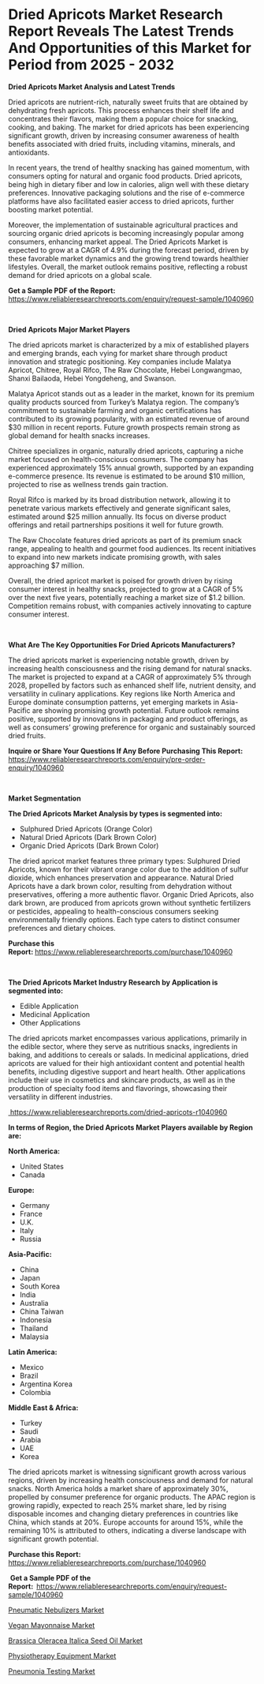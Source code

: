 <p><h1>Dried Apricots Market Research Report Reveals The Latest Trends And Opportunities of this Market for Period from 2025 - 2032</h1></p><p><strong>Dried Apricots Market Analysis and Latest Trends</strong></p>
<p><p>Dried apricots are nutrient-rich, naturally sweet fruits that are obtained by dehydrating fresh apricots. This process enhances their shelf life and concentrates their flavors, making them a popular choice for snacking, cooking, and baking. The market for dried apricots has been experiencing significant growth, driven by increasing consumer awareness of health benefits associated with dried fruits, including vitamins, minerals, and antioxidants.</p><p>In recent years, the trend of healthy snacking has gained momentum, with consumers opting for natural and organic food products. Dried apricots, being high in dietary fiber and low in calories, align well with these dietary preferences. Innovative packaging solutions and the rise of e-commerce platforms have also facilitated easier access to dried apricots, further boosting market potential.</p><p>Moreover, the implementation of sustainable agricultural practices and sourcing organic dried apricots is becoming increasingly popular among consumers, enhancing market appeal. The Dried Apricots Market is expected to grow at a CAGR of 4.9% during the forecast period, driven by these favorable market dynamics and the growing trend towards healthier lifestyles. Overall, the market outlook remains positive, reflecting a robust demand for dried apricots on a global scale.</p></p>
<p><strong>Get a Sample PDF of the Report:&nbsp;</strong> <a href="https://www.reliableresearchreports.com/enquiry/request-sample/1040960?utm_campaign=12&utm_medium=2&utm_source=Github&utm_content=ia&utm_term=07042025&utm_id=dried-apricots">https://www.reliableresearchreports.com/enquiry/request-sample/1040960</a></p>
<p>&nbsp;</p>
<p><strong>Dried Apricots Major Market Players</strong></p>
<p><p>The dried apricots market is characterized by a mix of established players and emerging brands, each vying for market share through product innovation and strategic positioning. Key companies include Malatya Apricot, Chitree, Royal Rifco, The Raw Chocolate, Hebei Longwangmao, Shanxi Bailaoda, Hebei Yongdeheng, and Swanson.</p><p>Malatya Apricot stands out as a leader in the market, known for its premium quality products sourced from Turkey’s Malatya region. The company’s commitment to sustainable farming and organic certifications has contributed to its growing popularity, with an estimated revenue of around $30 million in recent reports. Future growth prospects remain strong as global demand for health snacks increases.</p><p>Chitree specializes in organic, naturally dried apricots, capturing a niche market focused on health-conscious consumers. The company has experienced approximately 15% annual growth, supported by an expanding e-commerce presence. Its revenue is estimated to be around $10 million, projected to rise as wellness trends gain traction.</p><p>Royal Rifco is marked by its broad distribution network, allowing it to penetrate various markets effectively and generate significant sales, estimated around $25 million annually. Its focus on diverse product offerings and retail partnerships positions it well for future growth.</p><p>The Raw Chocolate features dried apricots as part of its premium snack range, appealing to health and gourmet food audiences. Its recent initiatives to expand into new markets indicate promising growth, with sales approaching $7 million.</p><p>Overall, the dried apricot market is poised for growth driven by rising consumer interest in healthy snacks, projected to grow at a CAGR of 5% over the next five years, potentially reaching a market size of $1.2 billion. Competition remains robust, with companies actively innovating to capture consumer interest.</p></p>
<p>&nbsp;</p>
<p><strong>What Are The Key Opportunities For Dried Apricots Manufacturers?</strong></p>
<p><p>The dried apricots market is experiencing notable growth, driven by increasing health consciousness and the rising demand for natural snacks. The market is projected to expand at a CAGR of approximately 5% through 2028, propelled by factors such as enhanced shelf life, nutrient density, and versatility in culinary applications. Key regions like North America and Europe dominate consumption patterns, yet emerging markets in Asia-Pacific are showing promising growth potential. Future outlook remains positive, supported by innovations in packaging and product offerings, as well as consumers’ growing preference for organic and sustainably sourced dried fruits.</p></p>
<p><strong>Inquire or Share Your Questions If Any Before Purchasing This Report:</strong> <a href="https://www.reliableresearchreports.com/enquiry/pre-order-enquiry/1040960?utm_campaign=12&utm_medium=2&utm_source=Github&utm_content=ia&utm_term=07042025&utm_id=dried-apricots">https://www.reliableresearchreports.com/enquiry/pre-order-enquiry/1040960</a></p>
<p>&nbsp;</p>
<p><strong>Market Segmentation</strong></p>
<p><strong>The Dried Apricots Market Analysis by types is segmented into:</strong></p>
<p><ul><li>Sulphured Dried Apricots (Orange Color)</li><li>Natural Dried Apricots (Dark Brown Color)</li><li>Organic Dried Apricots (Dark Brown Color)</li></ul></p>
<p><p>The dried apricot market features three primary types: Sulphured Dried Apricots, known for their vibrant orange color due to the addition of sulfur dioxide, which enhances preservation and appearance. Natural Dried Apricots have a dark brown color, resulting from dehydration without preservatives, offering a more authentic flavor. Organic Dried Apricots, also dark brown, are produced from apricots grown without synthetic fertilizers or pesticides, appealing to health-conscious consumers seeking environmentally friendly options. Each type caters to distinct consumer preferences and dietary choices.</p></p>
<p><strong>Purchase this Report:&nbsp;</strong><a href="https://www.reliableresearchreports.com/purchase/1040960?utm_campaign=12&utm_medium=2&utm_source=Github&utm_content=ia&utm_term=07042025&utm_id=dried-apricots">https://www.reliableresearchreports.com/purchase/1040960</a></p>
<p>&nbsp;</p>
<p><strong>The Dried Apricots Market Industry Research by Application is segmented into:</strong></p>
<p><ul><li>Edible Application</li><li>Medicinal Application</li><li>Other Applications</li></ul></p>
<p><p>The dried apricots market encompasses various applications, primarily in the edible sector, where they serve as nutritious snacks, ingredients in baking, and additions to cereals or salads. In medicinal applications, dried apricots are valued for their high antioxidant content and potential health benefits, including digestive support and heart health. Other applications include their use in cosmetics and skincare products, as well as in the production of specialty food items and flavorings, showcasing their versatility in different industries.</p></p>
<p><a href="https://www.reliableresearchreports.com/dried-apricots-r1040960?utm_campaign=12&utm_medium=2&utm_source=Github&utm_content=ia&utm_term=07042025&utm_id=dried-apricots">&nbsp;https://www.reliableresearchreports.com/dried-apricots-r1040960</a></p>
<p><strong>In terms of Region, the Dried Apricots Market Players available by Region are:</strong></p>
<p>
    <p> <strong> North America: </strong>
        <ul>
            <li>United States</li>
            <li>Canada</li>
        </ul>
        </p> 
    <p> <strong> Europe: </strong>
        <ul>
            <li>Germany</li>
            <li>France</li>
            <li>U.K.</li>
            <li>Italy</li>
            <li>Russia</li>
        </ul>
        </p> 
    <p> <strong> Asia-Pacific: </strong>
        <ul>
            <li>China</li>
            <li>Japan</li>
            <li>South Korea</li>
            <li>India</li>
            <li>Australia</li>
            <li>China Taiwan</li>
            <li>Indonesia</li>
            <li>Thailand</li>
            <li>Malaysia</li>
        </ul>
        </p> 
    <p> <strong> Latin America: </strong>
        <ul>
            <li>Mexico</li>
            <li>Brazil</li>
            <li>Argentina Korea</li>
            <li>Colombia</li>
        </ul>
        </p> 
    <p> <strong> Middle East & Africa: </strong>
        <ul>
            <li>Turkey</li>
            <li>Saudi</li>
            <li>Arabia</li>
            <li>UAE</li>
            <li>Korea</li>
        </ul>
    </p>
    </p>
<p><p>The dried apricots market is witnessing significant growth across various regions, driven by increasing health consciousness and demand for natural snacks. North America holds a market share of approximately 30%, propelled by consumer preference for organic products. The APAC region is growing rapidly, expected to reach 25% market share, led by rising disposable incomes and changing dietary preferences in countries like China, which stands at 20%. Europe accounts for around 15%, while the remaining 10% is attributed to others, indicating a diverse landscape with significant growth potential.</p></p>
<p><strong>Purchase this Report: </strong><a href="https://www.reliableresearchreports.com/purchase/1040960?utm_campaign=12&utm_medium=2&utm_source=Github&utm_content=ia&utm_term=07042025&utm_id=dried-apricots">https://www.reliableresearchreports.com/purchase/1040960</a></p>
<p>&nbsp;<strong>Get a Sample PDF of the Report:&nbsp;&nbsp;</strong><a href="https://www.reliableresearchreports.com/enquiry/request-sample/1040960?utm_campaign=12&utm_medium=2&utm_source=Github&utm_content=ia&utm_term=07042025&utm_id=dried-apricots">https://www.reliableresearchreports.com/enquiry/request-sample/1040960</a></p>
<p><strong></strong></p>
<p><p><a href="https://www.linkedin.com/pulse/pneumatic-nebulizers-market-growth-outlook-from-2025-2032-projecting-pzq1c?utm_campaign=12&utm_medium=2&utm_source=Github&utm_content=ia&utm_term=07042025&utm_id=dried-apricots">Pneumatic Nebulizers Market</a></p><p><a href="https://github.com/mafeasavzal/Market-Research-Report-List-1/blob/main/vegan-mayonnaise-market.md?utm_campaign=12&utm_medium=2&utm_source=Github&utm_content=ia&utm_term=07042025&utm_id=dried-apricots">Vegan Mayonnaise Market</a></p><p><a href="https://github.com/karydacamu/Market-Research-Report-List-1/blob/main/brassica-oleracea-italica-seed-oil-market.md?utm_campaign=12&utm_medium=2&utm_source=Github&utm_content=ia&utm_term=07042025&utm_id=dried-apricots">Brassica Oleracea Italica Seed Oil Market</a></p><p><a href="https://www.linkedin.com/pulse/physiotherapy-equipment-market-demand-revenue-insights-144-cagr-7n12c?utm_campaign=12&utm_medium=2&utm_source=Github&utm_content=ia&utm_term=07042025&utm_id=dried-apricots">Physiotherapy Equipment Market</a></p><p><a href="https://www.linkedin.com/pulse/pneumonia-testing-market-analysis-report-provides-trend-insights-ljnzc?utm_campaign=12&utm_medium=2&utm_source=Github&utm_content=ia&utm_term=07042025&utm_id=dried-apricots">Pneumonia Testing Market</a></p></p>